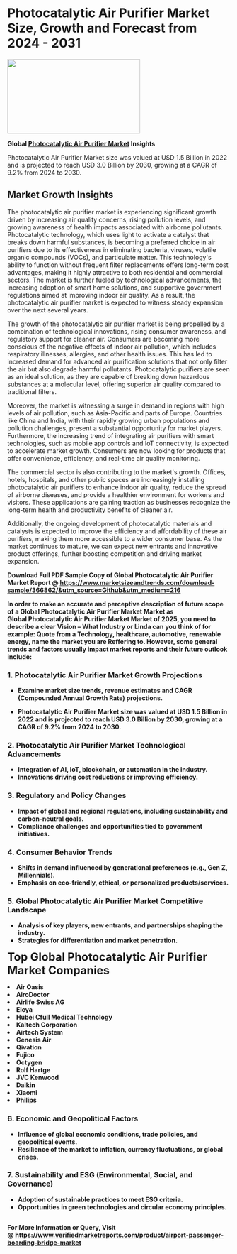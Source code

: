 <H1>Photocatalytic Air Purifier Market Size, Growth and Forecast from 2024 - 2031</H1><img class="aligncenter size-medium wp-image-584254" src="https://thirdeyenews.in/wp-content/uploads/2024/09/Global-Market-Research-300x168.jpeg" alt="" width="300" height="168" /><p><strong>Global&nbsp;<a href="https://www.marketsizeandtrends.com/download-sample/366862/&amp;utm_source=Github&utm_medium=216">Photocatalytic Air Purifier Market</a> Insights</strong></p><p>Photocatalytic Air Purifier Market size was valued at USD 1.5 Billion in 2022 and is projected to reach USD 3.0 Billion by 2030, growing at a CAGR of 9.2% from 2024 to 2030.</p><p><h2>Market Growth Insights</h2> <p>The photocatalytic air purifier market is experiencing significant growth driven by increasing air quality concerns, rising pollution levels, and growing awareness of health impacts associated with airborne pollutants. Photocatalytic technology, which uses light to activate a catalyst that breaks down harmful substances, is becoming a preferred choice in air purifiers due to its effectiveness in eliminating bacteria, viruses, volatile organic compounds (VOCs), and particulate matter. This technology's ability to function without frequent filter replacements offers long-term cost advantages, making it highly attractive to both residential and commercial sectors. The market is further fueled by technological advancements, the increasing adoption of smart home solutions, and supportive government regulations aimed at improving indoor air quality. As a result, the photocatalytic air purifier market is expected to witness steady expansion over the next several years.</p> <p><strong></strong></p> <p>The growth of the photocatalytic air purifier market is being propelled by a combination of technological innovations, rising consumer awareness, and regulatory support for cleaner air. Consumers are becoming more conscious of the negative effects of indoor air pollution, which includes respiratory illnesses, allergies, and other health issues. This has led to increased demand for advanced air purification solutions that not only filter the air but also degrade harmful pollutants. Photocatalytic purifiers are seen as an ideal solution, as they are capable of breaking down hazardous substances at a molecular level, offering superior air quality compared to traditional filters.</p> <p>Moreover, the market is witnessing a surge in demand in regions with high levels of air pollution, such as Asia-Pacific and parts of Europe. Countries like China and India, with their rapidly growing urban populations and pollution challenges, present a substantial opportunity for market players. Furthermore, the increasing trend of integrating air purifiers with smart technologies, such as mobile app controls and IoT connectivity, is expected to accelerate market growth. Consumers are now looking for products that offer convenience, efficiency, and real-time air quality monitoring.</p> <p>The commercial sector is also contributing to the market's growth. Offices, hotels, hospitals, and other public spaces are increasingly installing photocatalytic air purifiers to enhance indoor air quality, reduce the spread of airborne diseases, and provide a healthier environment for workers and visitors. These applications are gaining traction as businesses recognize the long-term health and productivity benefits of cleaner air.</p> <p>Additionally, the ongoing development of photocatalytic materials and catalysts is expected to improve the efficiency and affordability of these air purifiers, making them more accessible to a wider consumer base. As the market continues to mature, we can expect new entrants and innovative product offerings, further boosting competition and driving market expansion.</p> <p><strong></p><p><span class=""><strong>Download Full PDF Sample Copy of Global Photocatalytic Air Purifier Market Report</strong> @ <a href="https://www.marketsizeandtrends.com/download-sample/366862/&amp;utm_source=Github&utm_medium=216" target="_blank">https://www.marketsizeandtrends.com/download-sample/366862/&amp;utm_source=Github&utm_medium=216</a></span></p><p>In order to make an accurate and perceptive description of future scope of a Global&nbsp;Photocatalytic Air Purifier Market Market as Global&nbsp;Photocatalytic Air Purifier Market Market of 2025, you need to describe a clear Vision &ndash; What Industry or Linda can you think of for example: Quote from a Technology, healthcare, automotive, renewable energy, name the market you are Reffering to. However, some general trends and factors usually impact market reports and their future outlook include:</p><h3>1.&nbsp;<strong>Photocatalytic Air Purifier Market Growth Projections</strong></h3><ul><li>Examine market size trends, revenue estimates and CAGR (Compounded Annual Growth Rate) projections.</li><li><p>Photocatalytic Air Purifier Market size was valued at USD 1.5 Billion in 2022 and is projected to reach USD 3.0 Billion by 2030, growing at a CAGR of 9.2% from 2024 to 2030.</p></li></ul><h3>2.&nbsp;<strong>Photocatalytic Air Purifier Market Technological Advancements</strong></h3><ul><li>Integration of AI, IoT, blockchain, or automation in the industry.</li><li>Innovations driving cost reductions or improving efficiency.</li></ul><h3>3.&nbsp;<strong>Regulatory and Policy Changes</strong></h3><ul><li>Impact of global and regional regulations, including sustainability and carbon-neutral goals.</li><li>Compliance challenges and opportunities tied to government initiatives.</li></ul><h3>4.&nbsp;<strong>Consumer Behavior Trends</strong></h3><ul><li>Shifts in demand influenced by generational preferences (e.g., Gen Z, Millennials).</li><li>Emphasis on eco-friendly, ethical, or personalized products/services.</li></ul><h3>5.&nbsp;<strong>Global Photocatalytic Air Purifier Market Competitive Landscape</strong></h3><ul><li>Analysis of key players, new entrants, and partnerships shaping the industry.</li><li>Strategies for differentiation and market penetration.</li></ul><p data-pm-slice="1 1 []"><span style="color: inherit; font-family: inherit; font-size: 25px;">Top Global Photocatalytic Air Purifier Market Companies</span></p><div class="" data-test-id=""><p><li>Air Oasis</li><li> AiroDoctor</li><li> Airlife Swiss AG</li><li> Elcya</li><li> Hubei Cfull Medical Technology</li><li> Kaltech Corporation</li><li> Airtech System</li><li> Genesis Air</li><li> Qivation</li><li> Fujico</li><li> Octygen</li><li> Rolf Hartge</li><li> JVC Kenwood</li><li> Daikin</li><li> Xiaomi</li><li> Philips</li></p></div><h3>6.&nbsp;<strong>Economic and Geopolitical Factors</strong></h3><ul><li>Influence of global economic conditions, trade policies, and geopolitical events.</li><li>Resilience of the market to inflation, currency fluctuations, or global crises.</li></ul><h3>7.&nbsp;<strong>Sustainability and ESG (Environmental, Social, and Governance)</strong></h3><ul><li>Adoption of sustainable practices to meet ESG criteria.</li><li>Opportunities in green technologies and circular economy principles.</li></ul><h2><strong style="font-size: 14px;">For More Information or Query, Visit @&nbsp;</strong><a style="background-color: #ffffff; font-size: 14px;" href="https://www.marketsizeandtrends.com/report/photocatalytic-air-purifier-market/" target="_blank">https://www.verifiedmarketreports.com/product/airport-passenger-boarding-bridge-market</a></h2>
